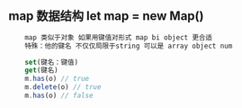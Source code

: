 ## map 数据结构 let map = new Map()
```txt
    map 类似于对象 如果用键值对形式 map bi object 更合适 
    特殊：他的键名 不仅仅局限于string 可以是 array object num
```
```js
    set(键名：键值)
    get(键名)
    m.has(o) // true
    m.delete(o) // true
    m.has(o) // false
```